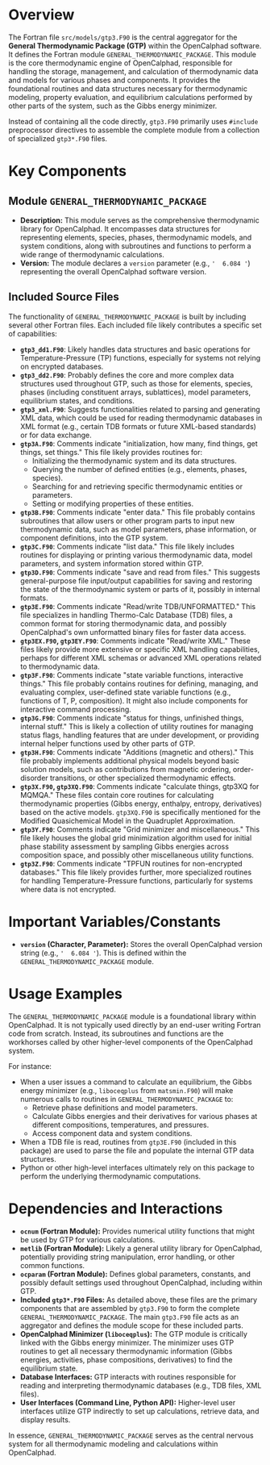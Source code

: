 # Overview

The Fortran file `src/models/gtp3.F90` is the central aggregator for the **General Thermodynamic Package (GTP)** within the OpenCalphad software. It defines the Fortran module `GENERAL_THERMODYNAMIC_PACKAGE`. This module is the core thermodynamic engine of OpenCalphad, responsible for handling the storage, management, and calculation of thermodynamic data and models for various phases and components. It provides the foundational routines and data structures necessary for thermodynamic modeling, property evaluation, and equilibrium calculations performed by other parts of the system, such as the Gibbs energy minimizer.

Instead of containing all the code directly, `gtp3.F90` primarily uses `#include` preprocessor directives to assemble the complete module from a collection of specialized `gtp3*.F90` files.

# Key Components

## Module `GENERAL_THERMODYNAMIC_PACKAGE`

*   **Description:** This module serves as the comprehensive thermodynamic library for OpenCalphad. It encompasses data structures for representing elements, species, phases, thermodynamic models, and system conditions, along with subroutines and functions to perform a wide range of thermodynamic calculations.
*   **Version:** The module declares a `version` parameter (e.g., `'  6.084 '`) representing the overall OpenCalphad software version.

## Included Source Files

The functionality of `GENERAL_THERMODYNAMIC_PACKAGE` is built by including several other Fortran files. Each included file likely contributes a specific set of capabilities:

*   **`gtp3_dd1.F90`**: Likely handles data structures and basic operations for Temperature-Pressure (TP) functions, especially for systems not relying on encrypted databases.
*   **`gtp3_dd2.F90`**: Probably defines the core and more complex data structures used throughout GTP, such as those for elements, species, phases (including constituent arrays, sublattices), model parameters, equilibrium states, and conditions.
*   **`gtp3_xml.F90`**: Suggests functionalities related to parsing and generating XML data, which could be used for reading thermodynamic databases in XML format (e.g., certain TDB formats or future XML-based standards) or for data exchange.
*   **`gtp3A.F90`**: Comments indicate "initialization, how many, find things, get things, set things." This file likely provides routines for:
    *   Initializing the thermodynamic system and its data structures.
    *   Querying the number of defined entities (e.g., elements, phases, species).
    *   Searching for and retrieving specific thermodynamic entities or parameters.
    *   Setting or modifying properties of these entities.
*   **`gtp3B.F90`**: Comments indicate "enter data." This file probably contains subroutines that allow users or other program parts to input new thermodynamic data, such as model parameters, phase information, or component definitions, into the GTP system.
*   **`gtp3C.F90`**: Comments indicate "list data." This file likely includes routines for displaying or printing various thermodynamic data, model parameters, and system information stored within GTP.
*   **`gtp3D.F90`**: Comments indicate "save and read from files." This suggests general-purpose file input/output capabilities for saving and restoring the state of the thermodynamic system or parts of it, possibly in internal formats.
*   **`gtp3E.F90`**: Comments indicate "Read/write TDB/UNFORMATTED." This file specializes in handling Thermo-Calc Database (TDB) files, a common format for storing thermodynamic data, and possibly OpenCalphad's own unformatted binary files for faster data access.
*   **`gtp3EX.F90`, `gtp3EY.F90`**: Comments indicate "Read/write XML." These files likely provide more extensive or specific XML handling capabilities, perhaps for different XML schemas or advanced XML operations related to thermodynamic data.
*   **`gtp3F.F90`**: Comments indicate "state variable functions, interactive things." This file probably contains routines for defining, managing, and evaluating complex, user-defined state variable functions (e.g., functions of T, P, composition). It might also include components for interactive command processing.
*   **`gtp3G.F90`**: Comments indicate "status for things, unfinished things, internal stuff." This is likely a collection of utility routines for managing status flags, handling features that are under development, or providing internal helper functions used by other parts of GTP.
*   **`gtp3H.F90`**: Comments indicate "Additions (magnetic and others)." This file probably implements additional physical models beyond basic solution models, such as contributions from magnetic ordering, order-disorder transitions, or other specialized thermodynamic effects.
*   **`gtp3X.F90`, `gtp3XQ.F90`**: Comments indicate "calculate things, gtp3XQ for MQMQA." These files contain core routines for calculating thermodynamic properties (Gibbs energy, enthalpy, entropy, derivatives) based on the active models. `gtp3XQ.F90` is specifically mentioned for the Modified Quasichemical Model in the Quadruplet Approximation.
*   **`gtp3Y.F90`**: Comments indicate "Grid minimizer and miscellaneous." This file likely houses the global grid minimization algorithm used for initial phase stability assessment by sampling Gibbs energies across composition space, and possibly other miscellaneous utility functions.
*   **`gtp3Z.F90`**: Comments indicate "TPFUN routines for non-encrypted databases." This file likely provides further, more specialized routines for handling Temperature-Pressure functions, particularly for systems where data is not encrypted.

# Important Variables/Constants

*   **`version` (Character, Parameter):** Stores the overall OpenCalphad version string (e.g., `'  6.084 '`). This is defined within the `GENERAL_THERMODYNAMIC_PACKAGE` module.

# Usage Examples

The `GENERAL_THERMODYNAMIC_PACKAGE` module is a foundational library within OpenCalphad. It is not typically used directly by an end-user writing Fortran code from scratch. Instead, its subroutines and functions are the workhorses called by other higher-level components of the OpenCalphad system.

For instance:
*   When a user issues a command to calculate an equilibrium, the Gibbs energy minimizer (e.g., `liboceqplus` from `matsmin.F90`) will make numerous calls to routines in `GENERAL_THERMODYNAMIC_PACKAGE` to:
    *   Retrieve phase definitions and model parameters.
    *   Calculate Gibbs energies and their derivatives for various phases at different compositions, temperatures, and pressures.
    *   Access component data and system conditions.
*   When a TDB file is read, routines from `gtp3E.F90` (included in this package) are used to parse the file and populate the internal GTP data structures.
*   Python or other high-level interfaces ultimately rely on this package to perform the underlying thermodynamic computations.

# Dependencies and Interactions

*   **`ocnum` (Fortran Module):** Provides numerical utility functions that might be used by GTP for various calculations.
*   **`metlib` (Fortran Module):** Likely a general utility library for OpenCalphad, potentially providing string manipulation, error handling, or other common functions.
*   **`ocparam` (Fortran Module):** Defines global parameters, constants, and possibly default settings used throughout OpenCalphad, including within GTP.
*   **Included `gtp3*.F90` Files:** As detailed above, these files are the primary components that are assembled by `gtp3.F90` to form the complete `GENERAL_THERMODYNAMIC_PACKAGE`. The main `gtp3.F90` file acts as an aggregator and defines the module scope for these included parts.
*   **OpenCalphad Minimizer (`liboceqplus`):** The GTP module is critically linked with the Gibbs energy minimizer. The minimizer uses GTP routines to get all necessary thermodynamic information (Gibbs energies, activities, phase compositions, derivatives) to find the equilibrium state.
*   **Database Interfaces:** GTP interacts with routines responsible for reading and interpreting thermodynamic databases (e.g., TDB files, XML files).
*   **User Interfaces (Command Line, Python API):** Higher-level user interfaces utilize GTP indirectly to set up calculations, retrieve data, and display results.

In essence, `GENERAL_THERMODYNAMIC_PACKAGE` serves as the central nervous system for all thermodynamic modeling and calculations within OpenCalphad.
